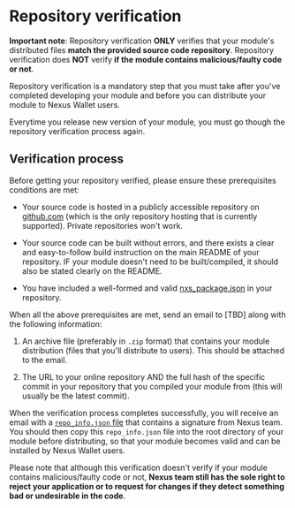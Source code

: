 # Repository verification

**Important note**: Repository verification **ONLY** verifies that your module's distributed files **match the provided source code repository**. Repository verification does **NOT** verify **if the module contains malicious/faulty code or not**.

Repository verification is a mandatory step that you must take after you've completed developing your module and before you can distribute your module to Nexus Wallet users. 

Everytime you release new version of your module, you must go though the repository verification process again.

## Verification process

Before getting your repository verified, please ensure these prerequisites conditions are met:

- Your source code is hosted in a publicly accessible repository on [github.com](https://github.com/) (which is the only repository hosting that is currently supported). Private repositories won't work.

- Your source code can be built without errors, and there exists a clear and easy-to-follow build instruction on the main README of your repository. IF your module doesn't need to be built/compiled, it should also be stated clearly on the README.

- You have included a well-formed and valid [nxs_package.json](./nxs_package.json.md) in your repository.

When all the above prerequisites are met, send an email to [TBD] along with the following information:

1. An archive file (preferably in `.zip` format) that contains your module distribution (files that you'll distribute to users). This should be attached to the email.

3. The URL to your online repository AND the full hash of the specific commit in your repository that you compiled your module from (this will usually be the latest commit).

When the verification process completes successfully, you will receive an email with a [`repo_info.json` file](./repo_info.json.md) that contains a signature from Nexus team. You should then copy this `repo_info.json` file into the root directory of your module before distributing, so that your module becomes valid and can be installed by Nexus Wallet users.

Please note that although this verification doesn't verify if your module contains malicious/faulty code or not, **Nexus team still has the sole right to reject your application or to request for changes if they detect something bad or undesirable in the code**.